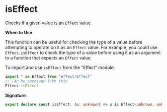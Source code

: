 # isEffect

Checks if a given value is an `Effect` value.

**When to Use**

This function can be useful for checking the type of a value before
attempting to operate on it as an `Effect` value. For example, you could use
`Effect.isEffect` to check the type of a value before using it as an argument
to a function that expects an `Effect` value.

To import and use `isEffect` from the "Effect" module:

```ts
import * as Effect from "effect/Effect"
// Can be accessed like this
Effect.isEffect
```

**Signature**

```ts
export declare const isEffect: (u: unknown) => u is Effect<unknown, unknown, unknown>
```
